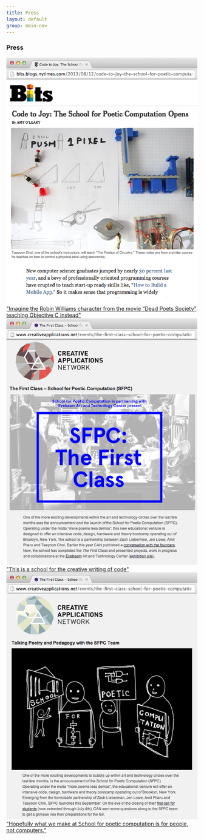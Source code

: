 ```yaml
---
title: Press
layout: default
group: main-nav
---
```


<section class="current-tab"> 
<div class="centering-wrapper">
<h3>Press</h3>
</div>	
</section>

<section class="text-wrapper"> 
<div class="student-wrapper press">
<div class="press-wrapper press-wrapper-start">
<img class="press-sites" src="/img/assets/images/press/press_nytimes.png"/>
<a target="_blank" href="http://bits.blogs.nytimes.com/2013/08/12/code-to-joy-the-school-for-poetic-computation-opens/?_php=true&_type=blogs&_r=0">
<div class="press-info">"Imagine the Robin Williams character from the movie “Dead Poets Society” teaching Objective C instead"</div>
</a>
</div>

<div class="press-wrapper">
<img class="press-sites" src="/img/assets/images/press/press_creative_applications.png"/>
<a target="_blank" href="http://www.creativeapplications.net/events/the-first-class-school-for-poetic-computation-sfpc/">
<div class="press-info">"This is a school for the creative writing of code"</div>
</a>
</div>

<div class="press-wrapper press-wrapper-end">
<img class="press-sites" src="/img/assets/images/press/press_creative_applications_2.png"/>
<a target="_blank" href="http://www.creativeapplications.net/profile/talking-poetry-and-pedagogy-with-the-sfpc-team/">
<div class="press-info">"Hopefully what we make at School for poetic computation is for people, not computers."</div>
</a>
</div>
</div>
</section>